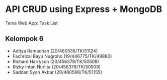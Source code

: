 # API CRUD using Express + MongoDB
Tema Web App: Task List

## Kelompok 6
- Aditya Ramadhan (20/460535/TK/51124)
- Fachrizal Bayu Nugroho (19/446775/TK/49880)
- Richard Harryson (20/456378/TK/50508)
- Rizky Intan Nurlita (20/456379/TK/50509)
- Saddan Syah Akbar (20/460566/TK/51155)
